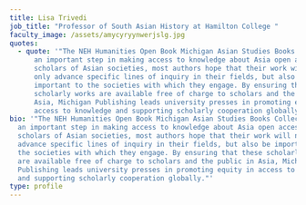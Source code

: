 ```yaml
---
title: Lisa Trivedi
job_title: "Professor of South Asian History at Hamilton College "
faculty_image: /assets/amycyryynwerjslg.jpg
quotes:
  - quote: '"The NEH Humanities Open Book Michigan Asian Studies Books Collection is
      an important step in making access to knowledge about Asia open access. As
      scholars of Asian societies, most authors hope that their work will not
      only advance specific lines of inquiry in their fields, but also be
      important to the societies with which they engage. By ensuring that these
      scholarly works are available free of charge to scholars and the public in
      Asia, Michigan Publishing leads university presses in promoting equity in
      access to knowledge and supporting scholarly cooperation globally."'
bio: '"The NEH Humanities Open Book Michigan Asian Studies Books Collection is
  an important step in making access to knowledge about Asia open access. As
  scholars of Asian societies, most authors hope that their work will not only
  advance specific lines of inquiry in their fields, but also be important to
  the societies with which they engage. By ensuring that these scholarly works
  are available free of charge to scholars and the public in Asia, Michigan
  Publishing leads university presses in promoting equity in access to knowledge
  and supporting scholarly cooperation globally."'
type: profile
---
```

